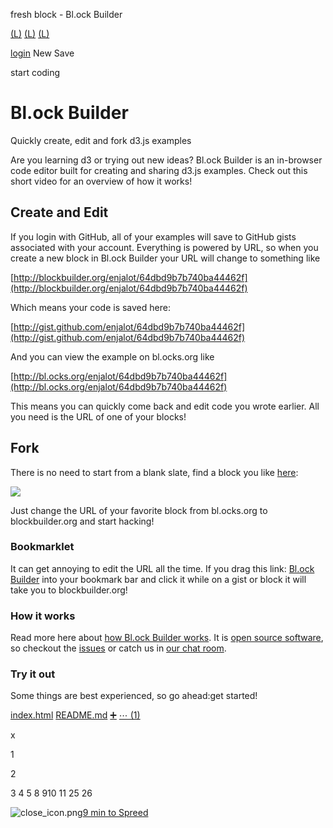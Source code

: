 fresh block - Bl.ock Builder

[(L)](http://blockbuilder.org/)
[(L)](http://blockbuilder.org/about)
[(L)](http://blockbuilder.org/search)

[login]()
New
Save

start coding

# Bl.ock Builder

Quickly create, edit and fork d3.js examples

Are you learning d3 or trying out new ideas? Bl.ock Builder is an in-browser code editor built for creating and sharing d3.js examples. Check out this short video for an overview of how it works!

## Create and Edit

If you login with GitHub, all of your examples will save to GitHub gists associated with your account. Everything is powered by URL, so when you create a new block in Bl.ock Builder your URL will change to something like

[http://blockbuilder.org/enjalot/64dbd9b7b740ba44462f](http://blockbuilder.org/enjalot/64dbd9b7b740ba44462f)

Which means your code is saved here:

[http://gist.github.com/enjalot/64dbd9b7b740ba44462f](http://gist.github.com/enjalot/64dbd9b7b740ba44462f)

And you can view the example on bl.ocks.org like

[http://bl.ocks.org/enjalot/64dbd9b7b740ba44462f](http://bl.ocks.org/enjalot/64dbd9b7b740ba44462f)

This means you can quickly come back and edit code you wrote earlier. All you need is the URL of one of your blocks!

## Fork

There is no need to start from a blank slate, find a block you like [here](http://bl.ocks.org/enjalot/raw/211bd42857358a60a936/):

[![](../_resources/4636b4e8e421f15639a8165a3ec60bdd.jpg)](http://bl.ocks.org/enjalot/raw/211bd42857358a60a936/)

Just change the URL of your favorite block from bl.ocks.org to blockbuilder.org and start hacking!

### Bookmarklet

It can get annoying to edit the URL all the time. If you drag this link: [Bl.ock Builder](#) into your bookmark bar and click it while on a gist or block it will take you to blockbuilder.org!

### How it works

Read more here about [how Bl.ock Builder works](https://github.com/enjalot/blockbuilder/wiki/How-it-works). It is [open source software](https://github.com/enjalot/blockbuilder), so checkout the [issues](https://github.com/enjalot/blockbuilder/issues) or catch us in [our chat room](https://gitter.im/enjalot/blockbuilder).

### Try it out

Some things are best experienced, so go ahead:get started!

[index.html]()
[README.md]()
[➕]()
[⋯ (1)]()

​x

1
<!DOCTYPE html>
2
<head>
3
 <meta  charset=*"utf-8"*>
4
 <script  src=*"https://d3js.org/d3.v4.min.js"*></script>
5
 <style>
6
  body { margin:0;position:fixed;top:0;right:0;bottom:0;left:0; }
7
 </style>
8
</head>
9
​
10
<body>
11
 <script>
12
  // Feel free to change or delete any of the code you see in this editor!
13
  var  svg  =  d3.select(*"body"*).append(*"svg"*)
14
    .attr(*"width"*, 960)
15
    .attr(*"height"*, 500)
16
​
17
  svg.append(*"text"*)
18
    .text(*"Edit the code below to change me!"*)
19
    .attr(*"y"*, 200)
20
    .attr(*"x"*, 120)
21
    .attr(*"font-size"*, 36)
22
    .attr(*"font-family"*, *"monospace"*)
23
​
24
 </script>
25
</body>
26
​

![close_icon.png](../_resources/84fc025b2e6ece6f37cfbf5a8c7b496d.png)[9 min to Spreed]()
